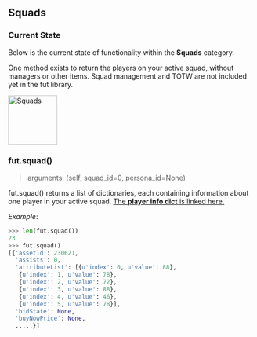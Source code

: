 ## Squads 
### Current State
Below is the current state of functionality within the **Squads** category. 

One method exists to return the players on your active squad, without managers or other items. Squad management and TOTW are not included yet in the fut library. 

<img src="https://i.imgur.com/UcEzzTd.png" alt="Squads" style="height: 100px;"/>

### fut.squad()
> arguments: (self, squad_id=0, persona_id=None)  

fut.squad() returns a list of dictionaries, each containing information about one player in your active squad. [The **player info dict** is linked here.](#player_info_dict) 

*Example*: 
```python
>>> len(fut.squad())
23
>>> fut.squad()
[{'assetId': 230621,
  'assists': 0,
  'attributeList': [{u'index': 0, u'value': 88},
   {u'index': 1, u'value': 78},
   {u'index': 2, u'value': 72},
   {u'index': 3, u'value': 88},
   {u'index': 4, u'value': 46},
   {u'index': 5, u'value': 78}],
  'bidState': None,
  'buyNowPrice': None,
  .....}]
```

